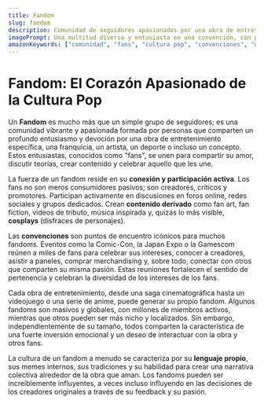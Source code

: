 ```yaml
---
title: Fandom
slug: fandom
description: Comunidad de seguidores apasionados por una obra de entretenimiento o un tema específico. Un fandom comparte entusiasmo, discute teorías y crea contenido derivado.
imagePrompt: Una multitud diversa y entusiasta en una convención, con personas disfrazadas de sus personajes favoritos de diversas franquicias (Star Wars, Marvel, anime, etc.). Hay pancartas, cosplays elaborados y un ambiente general de alegría y camaradería. Primer plano de rostros sonrientes y emocionados, y detalles de merchandising y disfraces.
amazonKeywords: ["comunidad", "fans", "cultura pop", "convenciones", "obras de entretenimiento"]
---
```


# Fandom: El Corazón Apasionado de la Cultura Pop

Un **Fandom** es mucho más que un simple grupo de seguidores; es una comunidad vibrante y apasionada formada por personas que comparten un profundo entusiasmo y devoción por una obra de entretenimiento específica, una franquicia, un artista, un deporte o incluso un concepto. Estos entusiastas, conocidos como "fans", se unen para compartir su amor, discutir teorías, crear contenido y celebrar aquello que les une.

La fuerza de un fandom reside en su **conexión y participación activa**. Los fans no son meros consumidores pasivos; son creadores, críticos y promotores. Participan activamente en discusiones en foros online, redes sociales y grupos dedicados. Crean **contenido derivado** como fan art, fan fiction, videos de tributo, música inspirada y, quizás lo más visible, **cosplays** (disfraces de personajes).

Las **convenciones** son puntos de encuentro icónicos para muchos fandoms. Eventos como la Comic-Con, la Japan Expo o la Gamescom reúnen a miles de fans para celebrar sus intereses, conocer a creadores, asistir a paneles, comprar merchandising y, sobre todo, conectar con otros que comparten su misma pasión. Estas reuniones fortalecen el sentido de pertenencia y celebran la diversidad de los intereses de los fans.

Cada obra de entretenimiento, desde una saga cinematográfica hasta un videojuego o una serie de anime, puede generar su propio fandom. Algunos fandoms son masivos y globales, con millones de miembros activos, mientras que otros pueden ser más nicho y localizados. Sin embargo, independientemente de su tamaño, todos comparten la característica de una fuerte inversión emocional y un deseo de interactuar con la obra y otros fans.

La cultura de un fandom a menudo se caracteriza por su **lenguaje propio**, sus memes internos, sus tradiciones y su habilidad para crear una narrativa colectiva alrededor de la obra que aman. Los fandoms pueden ser increíblemente influyentes, a veces incluso influyendo en las decisiones de los creadores originales a través de su feedback y su pasión.
